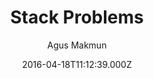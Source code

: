---
title: Stack Problems
github: https://github.com/agusmakmun/agusmakmun.github.io
demo: https://agusmakmun.github.io/
author: Agus Makmun
ssg:
  - Jekyll
cms:
  - Markdown
date: 2016-04-18T11:12:39.000Z
description: ':raised_hands: Free and open-source Jekyll theme'
draft: true
publish_date: '2016-04-18T11:12:39Z'
update_date: '2022-03-02T14:29:23Z'
github_star: 440
github_fork: 617
---